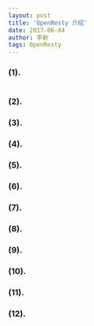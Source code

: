 ```yaml
---
layout: post
title: 'OpenResty 介绍'
date: 2017-06-04
author: 李新
tags: OpenResty
---
```


### (1). 
```
```
### (2). 

### (3). 

### (4). 

### (5). 

### (6). 

### (7). 

### (8). 

### (9). 

### (10). 

### (11). 

### (12). 
